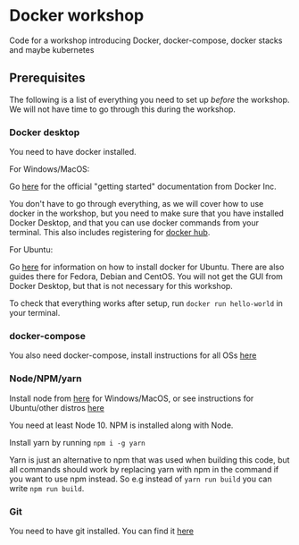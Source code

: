 # Docker workshop

Code for a workshop introducing Docker, docker-compose, docker stacks and maybe kubernetes

## Prerequisites
The following is a list of everything you need to set up *before* the workshop. We will not have time to go through this during the workshop.

### Docker desktop
You need to have docker installed.

For Windows/MacOS:

Go [here](https://www.docker.com/get-started) for the official "getting started" documentation from Docker Inc.

You don't have to go through everything, as we will cover how to use docker in the workshop, but you need to make sure that you have installed Docker Desktop, and that you can use docker commands from your terminal. This also includes registering for [docker hub](https://hub.docker.com).

For Ubuntu:

Go [here](https://docs.docker.com/engine/install/ubuntu/) for information on how to install docker for Ubuntu. There are also guides there for Fedora, Debian and CentOS. You will not get the GUI from Docker Desktop, but that is not necessary for this workshop.

To check that everything works after setup, run `docker run hello-world` in your terminal.

### docker-compose

You also need docker-compose, install instructions for all OSs [here](https://docs.docker.com/compose/install/)

### Node/NPM/yarn

Install node from [here](https://nodejs.org/en/) for Windows/MacOS, or see instructions for Ubuntu/other distros [here](https://nodejs.org/en/download/package-manager/)

You need at least Node 10. NPM is installed along with Node.

Install yarn by running `npm i -g yarn`

Yarn is just an alternative to npm that was used when building this code, but all commands should work by replacing yarn with npm in the command if you want to use npm instead. So e.g instead of `yarn run build` you can write `npm run build`.

### Git

You need to have git installed. You can find it [here](https://git-scm.com/downloads)
